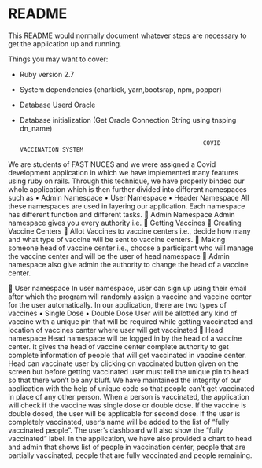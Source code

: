 # README

This README would normally document whatever steps are necessary to get the
application up and running.

Things you may want to cover:

* Ruby version 2.7

* System dependencies (charkick, yarn,bootsrap, npm, popper) 

* Database Userd Oracle

* Database initialization (Get Oracle Connection String using tnsping dn_name)

                                                          COVID VACCINATION SYSTEM
We are students of FAST NUCES and we were assigned a Covid development application in which we have implemented many features using ruby on rails. Through this technique, we have properly binded our whole application which is then further divided into different namespaces such as 
•	Admin Namespace 
•	User Namespace 
•	Header Namespace 
All these namespaces are used in layering our application. Each namespace has different function and different tasks. 
	Admin Namespace 
Admin namespace gives you every authority i.e.
	Getting Vaccines 
	Creating Vaccine Centers
	Allot Vaccines to vaccine centers i.e., decide how many and what type of vaccine will be sent to vaccine centers. 
	Making someone head of vaccine center i.e., choose a participant who will manage the vaccine center and will be the user of head namespace 
	Admin namespace also give admin the authority to change the head of a vaccine center. 

	User namespace 
In user namespace, user can sign up using their email after which the program will randomly assign a vaccine and vaccine center for the user automatically. 
In our application, there are two types of vaccines 
•	Single Dose
•	Double Dose
User will be allotted any kind of vaccine with a unique pin that will be required while getting vaccinated and location of vaccines canter where user will get vaccinated 
	Head namespace
Head namespace will be logged in by the head of a vaccine center. It gives the head of vaccine center complete authority to get complete information of people that will get vaccinated in vaccine center. Head can vaccinate user by clicking on vaccinated button given on the screen but before getting vaccinated user must tell the unique pin to head so that there won’t be any bluff. We have maintained the integrity of our application with the help of unique code so that people can’t get vaccinated in place of any other person. 
When a person is vaccinated, the application will check if the vaccine was single dose or double dose. If the vaccine is double dosed, the user will be applicable for second dose. If the user is completely vaccinated, user’s name will be added to the list of “fully vaccinated people”. The user’s dashboard will also show the “fully vaccinated” label. 
In the application, we have also provided a chart to head and admin that shows list of people in vaccination center, people that are partially vaccinated, people that are fully vaccinated and people remaining.





